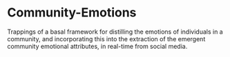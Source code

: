 # Community-Emotions

Trappings of a basal framework for distilling the emotions of individuals in a community, and incorporating this into the extraction of the emergent community emotional attributes, in real-time from social media.
